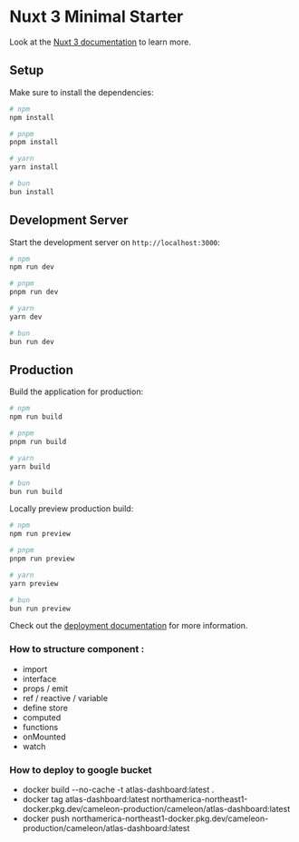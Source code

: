 # Nuxt 3 Minimal Starter

Look at the [Nuxt 3 documentation](https://nuxt.com/docs/getting-started/introduction) to learn more.

## Setup

Make sure to install the dependencies:

```bash
# npm
npm install

# pnpm
pnpm install

# yarn
yarn install

# bun
bun install
```

## Development Server

Start the development server on `http://localhost:3000`:

```bash
# npm
npm run dev

# pnpm
pnpm run dev

# yarn
yarn dev

# bun
bun run dev
```

## Production

Build the application for production:

```bash
# npm
npm run build

# pnpm
pnpm run build

# yarn
yarn build

# bun
bun run build
```

Locally preview production build:

```bash
# npm
npm run preview

# pnpm
pnpm run preview

# yarn
yarn preview

# bun
bun run preview
```

Check out the [deployment documentation](https://nuxt.com/docs/getting-started/deployment) for more information.


### How to structure component : 
  - import
  - interface
  - props / emit
  - ref / reactive / variable
  - define store 
  - computed
  - functions
  - onMounted
  - watch

### How to deploy to google bucket

- docker build --no-cache -t atlas-dashboard:latest .
- docker tag atlas-dashboard:latest northamerica-northeast1-docker.pkg.dev/cameleon-production/cameleon/atlas-dashboard:latest
- docker push northamerica-northeast1-docker.pkg.dev/cameleon-production/cameleon/atlas-dashboard:latest
